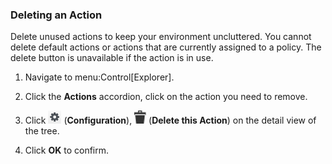 ### Deleting an Action

Delete unused actions to keep your environment uncluttered. You cannot
delete default actions or actions that are currently assigned to a
policy. The delete button is unavailable if the action is in use.

1.  Navigate to menu:Control\[Explorer\].

2.  Click the **Actions** accordion, click on the action you need to
    remove.

3.  Click ![image](/images/1847.png) (**Configuration**),
    ![image](/images/1861.png) (**Delete this Action**) on the detail
    view of the tree.

4.  Click **OK** to confirm.
